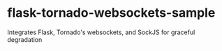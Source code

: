 flask-tornado-websockets-sample
===============================

Integrates Flask, Tornado's websockets, and SockJS for graceful degradation
